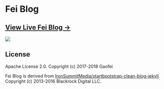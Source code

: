 # Fei Blog

## [View Live Fei Blog &rarr;](http://www.ipages.top)

![](http://www.ipages.top/img/blog-desktop.jpg)





## License

Apache License 2.0.
Copyright (c) 2017-2018 Gaofei

Fei Blog is derived from [IronSummitMedia/startbootstrap-clean-blog-jekyll](https://github.com/Huxpro/huxpro.github.io)
Copyright (c) 2013-2016 Blackrock Digital LLC.


